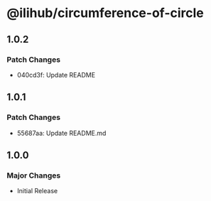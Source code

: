 # @ilihub/circumference-of-circle

## 1.0.2

### Patch Changes

- 040cd3f: Update README

## 1.0.1

### Patch Changes

- 55687aa: Update README.md

## 1.0.0

### Major Changes

- Initial Release
